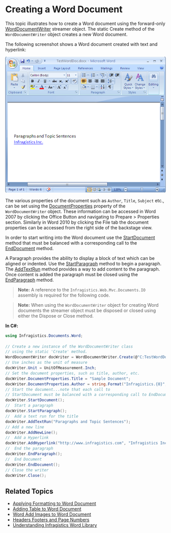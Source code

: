 ﻿<!--
|metadata|
{
    "fileName": "word-create-a-word-document",
    "controlName": "Infragistics Word Library",
    "tags": ["Formatting","Getting Started","How Do I"]
}
|metadata|
-->

# Creating a Word Document

This topic illustrates how to create a Word document using the forward-only [WordDocumentWriter](Infragistics.Web.Mvc.Documents.IO~Infragistics.Documents.Word.WordDocumentWriter.html) streamer object. The static Create method of the `WordDocumentWriter` object creates a new Word document.

The following screenshot shows a Word document created with text and hyperlink:

![](images/Word_Create_a_Word_Document_01.png)

The various properties of the document such as `Author`, `Title`, `Subject` etc., can be set using the [DocumentProperties](Infragistics.Web.Mvc.Documents.IO~Infragistics.Documents.Word.WordDocumentWriter~DocumentProperties.html) property of the `WordDocumentWriter` object. These information can be accessed in Word 2007 by clicking the Office Button and navigating to Prepare > Properties section. Similarly in Word 2010 by clicking the File tab the document properties can be accessed from the right side of the backstage view.

In order to start writing into the Word document use the [StartDocument](Infragistics.Web.Mvc.Documents.IO~Infragistics.Documents.Word.WordDocumentWriter~StartDocument.html) method that must be balanced with a corresponding call to the [EndDocument](Infragistics.Web.Mvc.Documents.IO~Infragistics.Documents.Word.WordDocumentWriter~EndDocument.html) method.

A Paragraph provides the ability to display a block of text which can be aligned or indented. Use the [StartParagraph](Infragistics.Web.Mvc.Documents.IO~Infragistics.Documents.Word.WordDocumentWriter~StartParagraph.html) method to begin a paragraph. The [AddTextRun](Infragistics.Web.Mvc.Documents.IO~Infragistics.Documents.Word.WordDocumentWriter~AddTextRun.html) method provides a way to add content to the paragraph. Once content is added the paragraph must be closed using the [EndParagraph](Infragistics.Web.Mvc.Documents.IO~Infragistics.Documents.Word.WordDocumentWriter~EndParagraph.html) method.

> **Note:** A reference to the `Infragistics.Web.Mvc.Documents.IO` assembly is required for the following code.

> **Note:** When using the `WordDocumentWriter` object for creating Word documents the streamer object must be disposed or closed using either the Dispose or Close method.

**In C#:**

```csharp
using Infragistics.Documents.Word;

// Create a new instance of the WordDocumentWriter class
// using the static 'Create' method.
WordDocumentWriter docWriter = WordDocumentWriter.Create(@"C:TestWordDoc.docx");
// Use inches as the unit of measure
docWriter.Unit = UnitOfMeasurement.Inch;
// Set the document properties, such as title, author, etc.
docWriter.DocumentProperties.Title = "Sample Document";
docWriter.DocumentProperties.Author = string.Format("Infragistics.{0}", SystemInformation.UserName);
// Start the document...note that each call to
// StartDocument must be balanced with a corresponding call to EndDocument.
docWriter.StartDocument();
//  Start a paragraph
docWriter.StartParagraph();
//  Add a text run for the title
docWriter.AddTextRun("Paragraphs and Topic Sentences");
// Add a new line
docWriter.AddNewLine();
//  Add a Hyperlink
docWriter.AddHyperlink("http://www.infragistics.com", "Infragistics Inc.");
//  End the paragraph
docWriter.EndParagraph();
//  End Document
docWriter.EndDocument();
// Close the writer
docWriter.Close();
```

## Related Topics
-   [Applying Formatting to Word Document](Word-Apply-Formatting-to-Word-Document.html)
-   [Adding Table to Word Document](Word-Add-Table-to-Word-Document.html)
-   [Word Add Images to Word Document](Word-Add-Images-to-Word-Document.html)
-   [Headers Footers and Page Numbers](Word-Headers-Footers-and-Page-Numbers.html)
-   [Understanding Infragistics Word Library](Word-Understanding-Infragistics-Word-Library.html)

 

 


